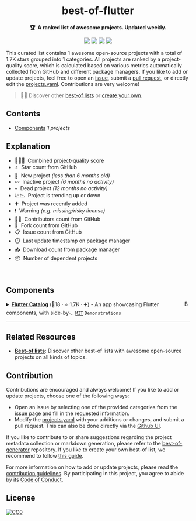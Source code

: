 <!-- markdownlint-disable -->
<h1 align="center">
    best-of-flutter
    <br>
</h1>

<p align="center">
    <strong>🏆&nbsp; A ranked list of awesome projects. Updated weekly.</strong>
</p>

<p align="center">
    <a href="https://best-of.org" title="Best-of Badge"><img src="http://bit.ly/3o3EHNN"></a>
    <a href="#Contents" title="Project Count"><img src="https://img.shields.io/badge/projects-1-blue.svg?color=5ac4bf"></a>
    <a href="#Contribution" title="Contributions are welcome"><img src="https://img.shields.io/badge/contributions-welcome-green.svg"></a>
    <a href="https://github.com/AucaCoyan/best-of-flutter/releases" title="Best-of Updates"><img src="https://img.shields.io/github/release-date/AucaCoyan/best-of-flutter?color=green&label=updated"></a>
</p>

This curated list contains 1 awesome open-source projects with a total of 1.7K stars grouped into 1 categories. All projects are ranked by a project-quality score, which is calculated based on various metrics automatically collected from GitHub and different package managers. If you like to add or update projects, feel free to open an [issue](https://github.com/AucaCoyan/best-of-flutter/issues/new/choose), submit a [pull request](https://github.com/AucaCoyan/best-of-flutter/pulls), or directly edit the [projects.yaml](https://github.com/AucaCoyan/best-of-flutter/edit/main/projects.yaml). Contributions are very welcome!

> 🧙‍♂️  Discover other [best-of lists](https://best-of.org) or [create your own](https://github.com/best-of-lists/best-of/blob/main/create-best-of-list.md).

## Contents

- [Components](#components) _1 projects_

## Explanation
- 🥇🥈🥉&nbsp; Combined project-quality score
- ⭐️&nbsp; Star count from GitHub
- 🐣&nbsp; New project _(less than 6 months old)_
- 💤&nbsp; Inactive project _(6 months no activity)_
- 💀&nbsp; Dead project _(12 months no activity)_
- 📈📉&nbsp; Project is trending up or down
- ➕&nbsp; Project was recently added
- ❗️&nbsp; Warning _(e.g. missing/risky license)_
- 👨‍💻&nbsp; Contributors count from GitHub
- 🔀&nbsp; Fork count from GitHub
- 📋&nbsp; Issue count from GitHub
- ⏱️&nbsp; Last update timestamp on package manager
- 📥&nbsp; Download count from package manager
- 📦&nbsp; Number of dependent projects

<br>

## Components

<a href="#contents"><img align="right" width="15" height="15" src="https://git.io/JtehR" alt="Back to top"></a>

<details><summary><b><a href="https://github.com/X-Wei/flutter_catalog">Flutter Catalog</a></b> (🥇18 ·  ⭐ 1.7K · ➕) - An app showcasing Flutter components, with side-by-.. <code><a href="http://bit.ly/34MBwT8">MIT</a></code> <code>Demonstrations</code></summary>

- [GitHub](https://github.com/X-Wei/flutter_catalog) (👨‍💻 8 · 🔀 490 · 📥 490 · 📋 64 - 25% open · ⏱️ 20.03.2022):

	```
	git clone https://github.com/X-Wei/flutter_catalog
	```
</details>

---

## Related Resources

- [**Best-of lists**](https://best-of.org): Discover other best-of lists with awesome open-source projects on all kinds of topics.

## Contribution

Contributions are encouraged and always welcome! If you like to add or update projects, choose one of the following ways:

- Open an issue by selecting one of the provided categories from the [issue page](https://github.com/AucaCoyan/best-of-flutter/issues/new/choose) and fill in the requested information.
- Modify the [projects.yaml](https://github.com/AucaCoyan/best-of-flutter/blob/main/projects.yaml) with your additions or changes, and submit a pull request. This can also be done directly via the [Github UI](https://github.com/AucaCoyan/best-of-flutter/edit/main/projects.yaml).

If you like to contribute to or share suggestions regarding the project metadata collection or markdown generation, please refer to the [best-of-generator](https://github.com/best-of-lists/best-of-generator) repository. If you like to create your own best-of list, we recommend to follow [this guide](https://github.com/best-of-lists/best-of/blob/main/create-best-of-list.md).

For more information on how to add or update projects, please read the [contribution guidelines](https://github.com/AucaCoyan/best-of-flutter/blob/main/CONTRIBUTING.md). By participating in this project, you agree to abide by its [Code of Conduct](https://github.com/AucaCoyan/best-of-flutter/blob/main/.github/CODE_OF_CONDUCT.md).

## License

[![CC0](https://mirrors.creativecommons.org/presskit/buttons/88x31/svg/by-sa.svg)](https://creativecommons.org/licenses/by-sa/4.0/)
